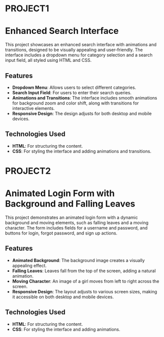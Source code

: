 # PROJECT1
# Enhanced Search Interface
This project showcases an enhanced search interface with animations and transitions, designed to be visually appealing and user-friendly. The interface includes a dropdown menu for category selection and a search input field, all styled using HTML and CSS.
## Features
- **Dropdown Menu**: Allows users to select different categories.
- **Search Input Field**: For users to enter their search queries.
- **Animations and Transitions**: The interface includes smooth animations for background zoom and color shift, along with transitions for interactive elements.
- **Responsive Design**: The design adjusts for both desktop and mobile devices.
## Technologies Used
- **HTML**: For structuring the content.
- **CSS**: For styling the interface and adding animations and transitions.

# PROJECT2
# Animated Login Form with Background and Falling Leaves
This project demonstrates an animated login form with a dynamic background and moving elements, such as falling leaves and a moving character. The form includes fields for a username and password, and buttons for login, forgot password, and sign up actions.

## Features
- **Animated Background**: The background image creates a visually appealing effect.
- **Falling Leaves**: Leaves fall from the top of the screen, adding a natural animation.
- **Moving Character**: An image of a girl moves from left to right across the screen.
- **Responsive Design**: The layout adjusts to various screen sizes, making it accessible on both desktop and mobile devices.

## Technologies Used
- **HTML**: For structuring the content.
- **CSS**: For styling the interface and adding animations.
